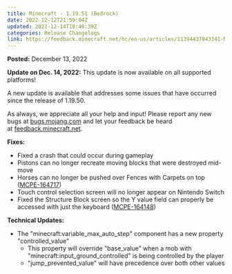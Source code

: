 ```yaml
---
title: Minecraft - 1.19.51 (Bedrock)
date: 2022-12-12T21:59:04Z
updated: 2022-12-14T18:46:39Z
categories: Release Changelogs
link: https://feedback.minecraft.net/hc/en-us/articles/11394437843341-Minecraft-1-19-51-Bedrock-
---
```


**Posted:** December 13, 2022

**Update on Dec. 14, 2022:** This update is now available on all supported platforms!

A new update is available that addresses some issues that have occurred since the release of 1.19.50.

As always, we appreciate all your help and input! Please report any new bugs at [bugs.mojang.com](http://bugs.mojang.com/) and let your feedback be heard at [feedback.minecraft.net](http://feedback.minecraft.net/).

**Fixes:**

-   Fixed a crash that could occur during gameplay
-   Pistons can no longer recreate moving blocks that were destroyed mid-move
-   Horses can no longer be pushed over Fences with Carpets on top ([MCPE-164717](https://bugs.mojang.com/browse/MCPE-164717))
-   Touch control selection screen will no longer appear on Nintendo Switch
-   Fixed the Structure Block screen so the Y value field can properly be accessed with just the keyboard ([MCPE-164148](https://bugs.mojang.com/browse/MCPE-164148))

**Technical Updates:**

-   The \"minecraft:variable_max_auto_step\" component has a new property \"controlled_value\"
    -   This property will override \"base_value\" when a mob with \"minecraft:input_ground_controlled\" is being controlled by the player
    -   \"jump_prevented_value\" will have precedence over both other values
